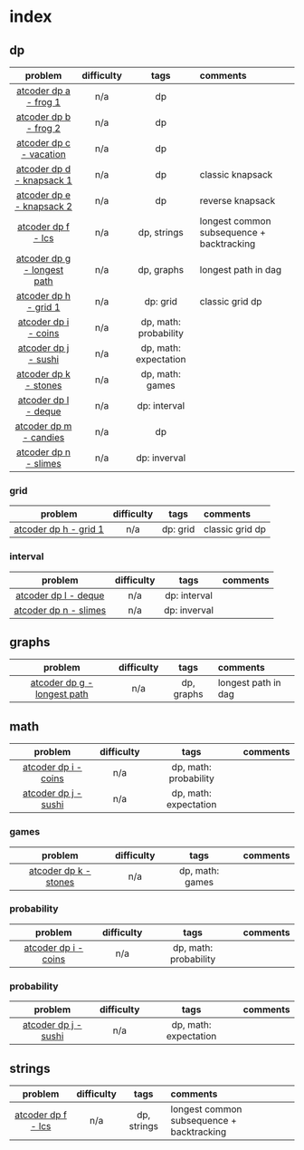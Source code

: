 # index

## dp

| problem | difficulty | tags | comments |
| :---: | :---: | :---: |:--- |
| [atcoder dp a - frog 1](https://atcoder.jp/contests/dp/tasks/dp_a) | n/a | dp | |
| [atcoder dp b - frog 2](https://atcoder.jp/contests/dp/tasks/dp_b) | n/a | dp | |
| [atcoder dp c - vacation](https://atcoder.jp/contests/dp/tasks/dp_c) | n/a | dp | |
| [atcoder dp d - knapsack 1](https://atcoder.jp/contests/dp/tasks/dp_d) | n/a | dp | classic knapsack |
| [atcoder dp e - knapsack 2](https://atcoder.jp/contests/dp/tasks/dp_e) | n/a | dp | reverse knapsack |
| [atcoder dp f - lcs](https://atcoder.jp/contests/dp/tasks/dp_f) | n/a | dp, strings | longest common subsequence + backtracking |
| [atcoder dp g - longest path](https://atcoder.jp/contests/dp/tasks/dp_g) | n/a | dp, graphs | longest path in dag |
| [atcoder dp h - grid 1](https://atcoder.jp/contests/dp/tasks/dp_h) | n/a | dp: grid | classic grid dp |
| [atcoder dp i - coins](https://atcoder.jp/contests/dp/tasks/dp_i) | n/a | dp, math: probability | |
| [atcoder dp j - sushi](https://atcoder.jp/contests/dp/tasks/dp_j) | n/a | dp, math: expectation | |
| [atcoder dp k - stones](https://atcoder.jp/contests/dp/tasks/dp_k) | n/a | dp, math: games | |
| [atcoder dp l - deque](https://atcoder.jp/contests/dp/tasks/dp_l) | n/a | dp: interval | |
| [atcoder dp m - candies](https://atcoder.jp/contests/dp/tasks/dp_m) | n/a | dp | |
| [atcoder dp n - slimes](https://atcoder.jp/contests/dp/tasks/dp_n) | n/a | dp: inverval | |

### grid

| problem | difficulty | tags | comments |
| :---: | :---: | :---: |:--- |
| [atcoder dp h - grid 1](https://atcoder.jp/contests/dp/tasks/dp_h) | n/a | dp: grid | classic grid dp |

### interval

| problem | difficulty | tags | comments |
| :---: | :---: | :---: |:--- |
| [atcoder dp l - deque](https://atcoder.jp/contests/dp/tasks/dp_l) | n/a | dp: interval | |
| [atcoder dp n - slimes](https://atcoder.jp/contests/dp/tasks/dp_n) | n/a | dp: inverval | |

## graphs

| problem | difficulty | tags | comments |
| :---: | :---: | :---: |:--- |
| [atcoder dp g - longest path](https://atcoder.jp/contests/dp/tasks/dp_g) | n/a | dp, graphs | longest path in dag |

## math

| problem | difficulty | tags | comments |
| :---: | :---: | :---: |:--- |
| [atcoder dp i - coins](https://atcoder.jp/contests/dp/tasks/dp_i) | n/a | dp, math: probability | |
| [atcoder dp j - sushi](https://atcoder.jp/contests/dp/tasks/dp_j) | n/a | dp, math: expectation | |

### games

| problem | difficulty | tags | comments |
| :---: | :---: | :---: |:--- |
| [atcoder dp k - stones](https://atcoder.jp/contests/dp/tasks/dp_k) | n/a | dp, math: games | |

### probability

| problem | difficulty | tags | comments |
| :---: | :---: | :---: |:--- |
| [atcoder dp i - coins](https://atcoder.jp/contests/dp/tasks/dp_i) | n/a | dp, math: probability | |

### probability

| problem | difficulty | tags | comments |
| :---: | :---: | :---: |:--- |
| [atcoder dp j - sushi](https://atcoder.jp/contests/dp/tasks/dp_j) | n/a | dp, math: expectation | |

## strings

| problem | difficulty | tags | comments |
| :---: | :---: | :---: |:--- |
| [atcoder dp f - lcs](https://atcoder.jp/contests/dp/tasks/dp_f) | n/a | dp, strings | longest common subsequence + backtracking |